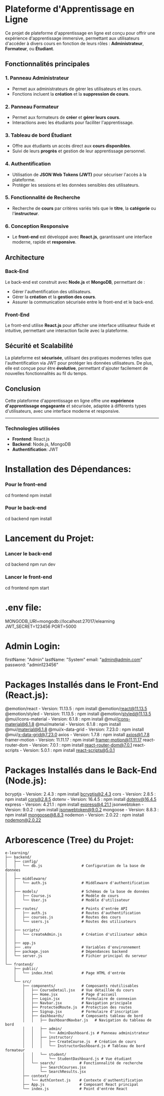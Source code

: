 # Plateforme d'Apprentissage en Ligne

Ce projet de plateforme d'apprentissage en ligne est conçu pour offrir une expérience d'apprentissage immersive, permettant aux utilisateurs d'accéder à divers cours en fonction de leurs rôles : **Administrateur**, **Formateur**, ou **Étudiant**.

## Fonctionnalités principales

### 1. **Panneau Administrateur**
   - Permet aux administrateurs de gérer les utilisateurs et les cours.
   - Fonctions incluent la **création** et la **suppression de cours**.

### 2. **Panneau Formateur**
   - Permet aux formateurs de **créer** et **gérer leurs cours**.
   - Interactions avec les étudiants pour faciliter l'apprentissage.

### 3. **Tableau de bord Étudiant**
   - Offre aux étudiants un accès direct aux **cours disponibles**.
   - Suivi de leurs **progrès** et gestion de leur apprentissage personnel.

### 4. **Authentification**
   - Utilisation de **JSON Web Tokens (JWT)** pour sécuriser l'accès à la plateforme.
   - Protéger les sessions et les données sensibles des utilisateurs.

### 5. **Fonctionnalité de Recherche**
   - Recherche de **cours** par critères variés tels que le **titre**, la **catégorie** ou l'**instructeur**.

### 6. **Conception Responsive**
   - Le **front-end** est développé avec **React.js**, garantissant une interface moderne, rapide et **responsive**.

## Architecture

### Back-End
Le back-end est construit avec **Node.js** et **MongoDB**, permettant de :
   - Gérer l'authentification des utilisateurs.
   - Gérer la **création** et la **gestion des cours**.
   - Assurer la communication sécurisée entre le front-end et le back-end.

### Front-End
Le front-end utilise **React.js** pour afficher une interface utilisateur fluide et intuitive, permettant une interaction facile avec la plateforme.

## Sécurité et Scalabilité
La plateforme est **sécurisée**, utilisant des pratiques modernes telles que l'authentification via JWT pour protéger les données utilisateurs. De plus, elle est conçue pour être **évolutive**, permettant d'ajouter facilement de nouvelles fonctionnalités au fil du temps.

## Conclusion
Cette plateforme d'apprentissage en ligne offre une **expérience d'apprentissage engageante** et sécurisée, adaptée à différents types d'utilisateurs, avec une interface moderne et responsive.

---

### Technologies utilisées

- **Frontend**: React.js
- **Backend**: Node.js, MongoDB
- **Authentification**: JWT

# Installation des Dépendances:

### Pour le front-end
cd frontend
npm install


### Pour le back-end
cd backend
npm install

# Lancement du Projet:

### Lancer le back-end
cd backend
npm run dev

### Lancer le front-end
cd frontend
npm start

# .env file:
MONGODB_URI=mongodb://localhost:27017/elearning
JWT_SECRET=123456
PORT=5000

# Admin Login:
firstName: "Admin"
lastName: "System"
email: "admin@admin.com"
password: "admin123456"


# Packages Installés dans le Front-End (React.js):

@emotion/react - Version: 11.13.5 : npm install @emotion/react@11.13.5
@emotion/styled - Version: 11.13.5 : npm install @emotion/styled@11.13.5
@mui/icons-material - Version: 6.1.8 : npm install @mui/icons-material@6.1.8
@mui/material - Version: 6.1.8 : npm install @mui/material@6.1.8
@mui/x-data-grid - Version: 7.23.0 : npm install @mui/x-data-grid@7.23.0
axios - Version: 1.7.8 : npm install axios@1.7.8
framer-motion - Version: 11.11.17 : npm install framer-motion@11.11.17
react-router-dom - Version: 7.0.1 : npm install react-router-dom@7.0.1
react-scripts - Version: 5.0.1 : npm install react-scripts@5.0.1


# Packages Installés dans le Back-End (Node.js):

bcryptjs - Version: 2.4.3 : npm install bcryptjs@2.4.3
cors - Version: 2.8.5 : npm install cors@2.8.5
dotenv - Version: 16.4.5 : npm install dotenv@16.4.5
express - Version: 4.21.1 : npm install express@4.21.1
jsonwebtoken - Version: 9.0.2 : npm install jsonwebtoken@9.0.2
mongoose - Version: 8.8.3 : npm install mongoose@8.8.3
nodemon - Version: 2.0.22 : npm install nodemon@2.0.22


# Arborescence (Tree) du Projet:

```plaintext
e-learning/
├── backend/
│   ├── config/
│   │   └── db.js                  # Configuration de la base de données
│   │
│   ├── middleware/
│   │   └── auth.js                # Middleware d'authentification
│   │
│   ├── models/                    # Schémas de la base de données
│   │   ├── Course.js              # Modèle de cours
│   │   └── User.js                # Modèle d'utilisateur
│   │
│   ├── routes/                    # Points d'entrée API
│   │   ├── auth.js                # Routes d'authentification
│   │   ├── courses.js             # Routes des cours
│   │   └── users.js               # Routes des utilisateurs
│   │
│   ├── scripts/
│   │   └── createAdmin.js         # Création d'utilisateur admin
│   │
│   ├── app.js
│   ├── .env                       # Variables d'environnement
│   ├── package.json               # Dépendances backend
│   └── server.js                  # Fichier principal du serveur
│
└── frontend/
    ├── public/
    │   └── index.html             # Page HTML d'entrée
    │
    └── src/
        ├── components/            # Composants réutilisables
        │   ├── CourseDetail.jsx   # Vue détaillée du cours
        │   ├── Home.jsx           # Page d'accueil
        │   ├── Login.jsx          # Formulaire de connexion
        │   ├── Navbar.jsx         # Navigation principale
        │   ├── ProtectedRoute.js  # Protection des routes
        │   ├── Signup.jsx         # Formulaire d'inscription
        │   ├── dashboards/        # Composants tableau de bord
        │   │   ├── DashboardNavbar.js   # Navigation du tableau de bord
        │   │   ├── admin/
        │   │   │   └── AdminDashboard.js # Panneau administrateur
        │   │   ├── instructor/
        │   │   │   ├── CreateCourse.js  # Création de cours
        │   │   │   └── InstructorDashboard.js # Tableau de bord formateur
        │   │   └── student/
        │   │       └── StudentDashboard.js # Vue étudiant
        │   └── search/           # Fonctionnalité de recherche
        │       ├── SearchCourses.jsx
        │       └── SearchResults.jsx
        ├── context/
        │   └── AuthContext.js    # Contexte d'authentification
        ├── App.js                # Composant React principal
        └── index.js              # Point d'entrée React




